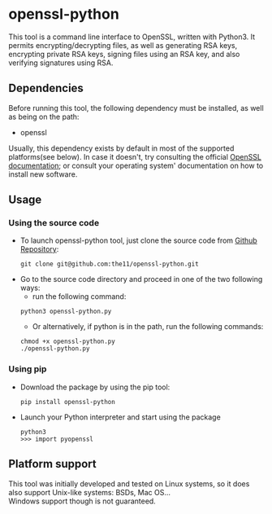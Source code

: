 # openssl-python

This tool is a command line interface to OpenSSL, written with Python3.
It permits encrypting/decrypting files, as well as generating RSA keys, encrypting private RSA keys, signing files using an RSA key, and also verifying signatures using RSA.  
  
## Dependencies
  
Before running this tool, the following dependency must be installed, as well as being on the path:

* openssl  
  
Usually, this dependency exists by default in most of the supported platforms(see below). In case it doesn't, try consulting the official [OpenSSL documentation](https://www.openssl.org/docs/); or consult your operating system' documentation on how to install new software. 
  
## Usage

### Using the source code
* To launch openssl-python tool, just clone the source code from [Github Repository](https://github.com/the11/openssl-python):
    ```
    git clone git@github.com:the11/openssl-python.git
    ```
* Go to the source code directory and proceed in one of the two following ways:
    * run the following command:  
    ```
    python3 openssl-python.py
    ```
    * Or alternatively, if python is in the path, run the following commands:
    ```
    chmod +x openssl-python.py
    ./openssl-python.py
    ```
### Using pip
* Download the package by using the pip tool:
    ```
    pip install openssl-python
    ```
* Launch your Python interpreter and start using the package
    ```
    python3
    >>> import pyopenssl
    ```


## Platform support

This tool was initially developed and tested on Linux systems, so it does also support Unix-like systems: BSDs, Mac OS...  
Windows support though is not guaranteed.
